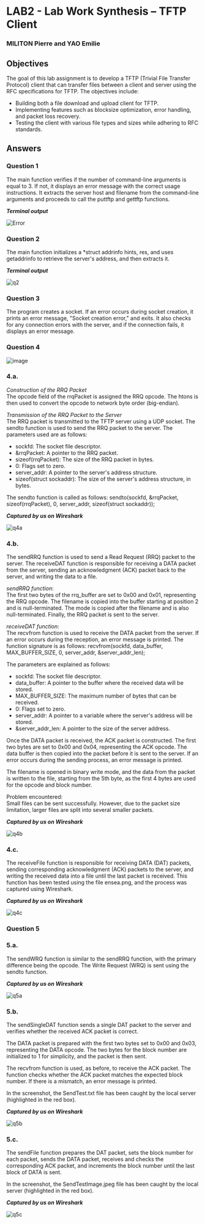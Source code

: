 # LAB2 - Lab Work Synthesis – TFTP Client
### MILITON Pierre and YAO Emilie 

## Objectives

The goal of this lab assignment is to develop a TFTP (Trivial File Transfer Protocol) client that can transfer files between a client and server using the RFC specifications for TFTP.
The objectives include:
- Building both a file download and upload client for TFTP.
- Implementing features such as blocksize optimization, error handling, and packet loss recovery.
- Testing the client with various file types and sizes while adhering to RFC standards.

## Answers
### Question 1  

The main function verifies if the number of command-line arguments is equal to 3. If not, it displays an error message with the correct usage instructions. It extracts the server host and filename from the command-line arguments and proceeds to call the puttftp and gettftp functions.

***Terminal output***

![Error](https://github.com/user-attachments/assets/a090f6c1-3198-47d9-ba72-932e0d344981)

### Question 2

The main function initializes a *struct addrinfo hints, res, and uses getaddrinfo to retrieve the server's address, and then extracts it.

***Terminal output***

![q2](https://github.com/user-attachments/assets/035d440d-6e78-4938-bcbb-c7f334027d7c)

### Question 3

The program creates a socket. If an error occurs during socket creation, it prints an error message, "Socket creation error," and exits. It also checks for any connection errors with the server, and if the connection fails, it displays an error message.

### Question 4

![image](https://github.com/user-attachments/assets/d6528dd1-8b6d-4df5-81b4-582d27d5b761)

### 4.a.

*Construction of the RRQ Packet*   
The opcode field of the rrqPacket is assigned the RRQ opcode. The htons is then used to convert the opcode to network byte order (big-endian).

*Transmission of the RRQ Packet to the Server*   
The RRQ packet is transmitted to the TFTP server using a UDP socket. The sendto function is used to send the RRQ packet to the server. The parameters used are as follows:   
- sockfd: The socket file descriptor.   
- &rrqPacket: A pointer to the RRQ packet.   
- sizeof(rrqPacket): The size of the RRQ packet in bytes.   
- 0: Flags set to zero.   
- server_addr: A pointer to the server's address structure.   
- sizeof(struct sockaddr): The size of the server's address structure, in bytes.

The sendto function is called as follows:
sendto(sockfd, &rrqPacket, sizeof(rrqPacket), 0, server_addr, sizeof(struct sockaddr));

***Captured by us on Wireshark***

![q4a](https://github.com/user-attachments/assets/d96c819f-c7c2-4b51-9174-166677aa76c1)

### 4.b.

The sendRRQ function is used to send a Read Request (RRQ) packet to the server. The receiveDAT function is responsible for receiving a DATA packet from the server, sending an acknowledgment (ACK) packet back to the server, and writing the data to a file.

*sendRRQ function*:   
The first two bytes of the rrq_buffer are set to 0x00 and 0x01, representing the RRQ opcode. The filename is copied into the buffer starting at position 2 and is null-terminated. The mode is copied after the filename and is also null-terminated. Finally, the RRQ packet is sent to the server.

*receiveDAT function*:   
The recvfrom function is used to receive the DATA packet from the server. If an error occurs during the reception, an error message is printed. The function signature is as follows:
recvfrom(sockfd, data_buffer, MAX_BUFFER_SIZE, 0, server_addr, &server_addr_len);

The parameters are explained as follows:
- sockfd: The socket file descriptor.
- data_buffer: A pointer to the buffer where the received data will be stored.
- MAX_BUFFER_SIZE: The maximum number of bytes that can be received.
- 0: Flags set to zero.
- server_addr: A pointer to a variable where the server's address will be stored.
- &server_addr_len: A pointer to the size of the server address.

Once the DATA packet is received, the ACK packet is constructed. The first two bytes are set to 0x00 and 0x04, representing the ACK opcode. The data buffer is then copied into the packet before it is sent to the server. If an error occurs during the sending process, an error message is printed.

The filename is opened in binary write mode, and the data from the packet is written to the file, starting from the 5th byte, as the first 4 bytes are used for the opcode and block number.

Problem encountered:   
Small files can be sent successfully. However, due to the packet size limitation, larger files are split into several smaller packets.

***Captured by us on Wireshark***

![q4b](https://github.com/user-attachments/assets/63870a33-20fa-40f8-9ddb-18192976d714)

### 4.c.

The receiveFile function is responsible for receiving DATA (DAT) packets, sending corresponding acknowledgment (ACK) packets to the server, and writing the received data into a file until the last packet is received. This function has been tested using the file ensea.png, and the process was captured using Wireshark.

***Captured by us on Wireshark***

![q4c](https://github.com/user-attachments/assets/ce67438b-271f-4b7b-a2e6-86174f06f71f)

### Question 5

### 5.a.

The sendWRQ function is similar to the sendRRQ function, with the primary difference being the opcode. The Write Request (WRQ) is sent using the sendto function.

***Captured by us on Wireshark***

![q5a](https://github.com/user-attachments/assets/f5901e5b-d742-49b8-8018-7803bd70ecc9)

### 5.b.

The sendSingleDAT function sends a single DAT packet to the server and verifies whether the received ACK packet is correct.

The DATA packet is prepared with the first two bytes set to 0x00 and 0x03, representing the DATA opcode. The two bytes for the block number are initialized to 1 for simplicity, and the packet is then sent.

The recvfrom function is used, as before, to receive the ACK packet. The function checks whether the ACK packet matches the expected block number. If there is a mismatch, an error message is printed.

In the screenshot, the SendTest.txt file has been caught by the local server (highlighted in the red box).

***Captured by us on Wireshark***

![q5b](https://github.com/user-attachments/assets/de140cd4-61b6-4680-a411-695224426a6b)

### 5.c.

The sendFile function prepares the DAT packet, sets the block number for each packet, sends the DATA packet, receives and checks the corresponding ACK packet, and increments the block number until the last block of DATA is sent.

In the screenshot, the SendTestImage.jpeg file has been caught by the local server (highlighted in the red box).

***Captured by us on Wireshark***

![q5c](https://github.com/user-attachments/assets/2147c804-ada5-4164-9f6a-f2af93a600fd)
